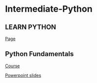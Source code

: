 # Intermediate-Python

## LEARN PYTHON
[Page](https://www.learnpython.dev/)

## Python Fundamentals
[Course](https://frontendmasters.com/courses/intermediate-python/)

[Powerpoint slides](https://utadeoeduco0-my.sharepoint.com/:p:/g/personal/laurav_suarezg_utadeo_edu_co/EcvwlROUn_RKlSabZRZ1s-YB8IBzx4bVMcloNy0_t3TYqA?e=mefkjJ)

